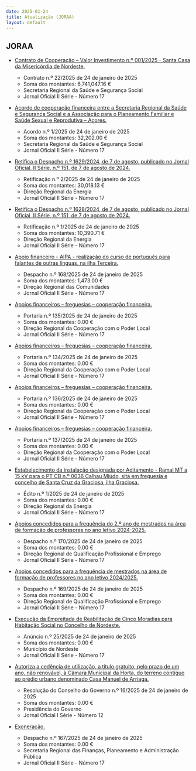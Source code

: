 ```yaml
---
date: 2025-01-24
title: Atualização (JORAA)
layout: default
---
```

## JORAA

* [Contrato de Cooperação – Valor Investimento n.º 001/2025 - Santa Casa da Misericórdia de Nordeste.](https://jo.azores.gov.pt/#/ato/f2437a2a-c28b-4b4e-8236-d71d4db407de)
  * Contrato n.º 22/2025 de 24 de janeiro de 2025
  * Soma dos montantes: 6,741,047.16 €
  * Secretaria Regional da Saúde e Segurança Social
  * Jornal Oficial II Série - Número 17

* [Acordo de cooperação financeira entre a Secretaria Regional da Saúde e Segurança Social e a Associação para o Planeamento Familiar e Saúde Sexual e Reprodutiva – Açores.](https://jo.azores.gov.pt/#/ato/0e6b8140-8363-4ba5-accd-2af47c8433e5)
  * Acordo n.º 1/2025 de 24 de janeiro de 2025
  * Soma dos montantes: 32,202.00 €
  * Secretaria Regional da Saúde e Segurança Social
  * Jornal Oficial II Série - Número 17

* [Retifica o Despacho n.º 1629/2024, de 7 de agosto, publicado no Jornal Oficial, II Série, n.º 151, de 7 de agosto de 2024.](https://jo.azores.gov.pt/#/ato/423bb372-2e07-4d34-b8b1-8e08c7a25e6e)
  * Retificação n.º 2/2025 de 24 de janeiro de 2025
  * Soma dos montantes: 30,018.13 €
  * Direção Regional da Energia
  * Jornal Oficial II Série - Número 17

* [Retifica o Despacho n.º 1628/2024, de 7 de agosto, publicado no Jornal Oficial, II Série, n.º 151, de 7 de agosto de 2024.](https://jo.azores.gov.pt/#/ato/ce2ac419-123b-4cdf-8499-f78a75449388)
  * Retificação n.º 1/2025 de 24 de janeiro de 2025
  * Soma dos montantes: 10,390.71 €
  * Direção Regional da Energia
  * Jornal Oficial II Série - Número 17

* [Apoio financeiro - AIPA - realização do curso de português para falantes de outras línguas, na ilha Terceira.](https://jo.azores.gov.pt/#/ato/00504eff-2c47-4d20-8777-1271261bced9)
  * Despacho n.º 168/2025 de 24 de janeiro de 2025
  * Soma dos montantes: 1,473.00 €
  * Direção Regional das Comunidades
  * Jornal Oficial II Série - Número 17

* [Apoios financeiros – freguesias – cooperação financeira.](https://jo.azores.gov.pt/#/ato/5bb79252-462b-4c98-97f2-ece5ac8b4d44)
  * Portaria n.º 135/2025 de 24 de janeiro de 2025
  * Soma dos montantes: 0.00 €
  * Direção Regional da Cooperação com o Poder Local
  * Jornal Oficial II Série - Número 17

* [Apoios financeiros – freguesias – cooperação financeira.](https://jo.azores.gov.pt/#/ato/088346b9-1de3-472f-ba10-ccd54344c44c)
  * Portaria n.º 134/2025 de 24 de janeiro de 2025
  * Soma dos montantes: 0.00 €
  * Direção Regional da Cooperação com o Poder Local
  * Jornal Oficial II Série - Número 17

* [Apoios financeiros – freguesias – cooperação financeira.](https://jo.azores.gov.pt/#/ato/77de9e4a-8a35-44bf-a3e5-9bb749a576f8)
  * Portaria n.º 136/2025 de 24 de janeiro de 2025
  * Soma dos montantes: 0.00 €
  * Direção Regional da Cooperação com o Poder Local
  * Jornal Oficial II Série - Número 17

* [Apoios financeiros – freguesias – cooperação financeira.](https://jo.azores.gov.pt/#/ato/a2c582e7-ab4f-4a06-89eb-6a4ec1913683)
  * Portaria n.º 137/2025 de 24 de janeiro de 2025
  * Soma dos montantes: 0.00 €
  * Direção Regional da Cooperação com o Poder Local
  * Jornal Oficial II Série - Número 17

* [Estabelecimento da instalação designada por Aditamento - Ramal MT a 15 kV para o PT CB n.º 0036 Calhau Miúdo, sita em freguesia e concelho de Santa Cruz da Graciosa, ilha Graciosa.](https://jo.azores.gov.pt/#/ato/ae5b808e-9b0f-4c05-8517-fe0b8457f130)
  * Édito n.º 1/2025 de 24 de janeiro de 2025
  * Soma dos montantes: 0.00 €
  * Direção Regional da Energia
  * Jornal Oficial II Série - Número 17

* [Apoios concedidos para a frequência do 2.º ano de mestrados na área de formação de professores no ano letivo 2024-2025.](https://jo.azores.gov.pt/#/ato/5fdd7ab4-c1c2-4658-934d-b0649ee0dabc)
  * Despacho n.º 170/2025 de 24 de janeiro de 2025
  * Soma dos montantes: 0.00 €
  * Direção Regional de Qualificação Profissional e Emprego
  * Jornal Oficial II Série - Número 17

* [Apoios concedidos para a frequência de mestrados na área de formação de professores no ano letivo 2024/2025.](https://jo.azores.gov.pt/#/ato/de50ed1c-f78e-4946-8c2e-8ccf1d98d715)
  * Despacho n.º 169/2025 de 24 de janeiro de 2025
  * Soma dos montantes: 0.00 €
  * Direção Regional de Qualificação Profissional e Emprego
  * Jornal Oficial II Série - Número 17

* [Execução da Empreitada de Reabilitação de Cinco Moradias para Habitação Social no Concelho de Nordeste.](https://jo.azores.gov.pt/#/ato/a7f573f5-de18-41d6-8c92-1fbeac1c0b93)
  * Anúncio n.º 25/2025 de 24 de janeiro de 2025
  * Soma dos montantes: 0.00 €
  * Município de Nordeste
  * Jornal Oficial II Série - Número 17

* [Autoriza a cedência de utilização, a título gratuito, pelo prazo de um ano, não renovável, à Câmara Municipal da Horta, do terreno contíguo ao prédio urbano denominado Casa Manuel de Arriaga.](https://jo.azores.gov.pt/#/ato/e592e349-5a51-4928-b0b1-65a0131a1479)
  * Resolução do Conselho do Governo n.º 16/2025 de 24 de janeiro de 2025
  * Soma dos montantes: 0.00 €
  * Presidência do Governo
  * Jornal Oficial I Série - Número 12

* [Exoneração.](https://jo.azores.gov.pt/#/ato/1956d35e-8dcc-4239-a8a5-151246cae6e0)
  * Despacho n.º 167/2025 de 24 de janeiro de 2025
  * Soma dos montantes: 0.00 €
  * Secretaria Regional das Finanças, Planeamento e Administração Pública
  * Jornal Oficial II Série - Número 17
